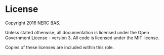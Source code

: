 # License

Copyright 2016 NERC BAS.

Unless stated otherwise, all documentation is licensed under the Open Government License - version 3. All code is
licensed under the MIT license.

Copies of these licenses are included within this role.
